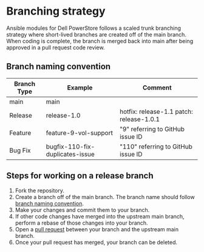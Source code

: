 # Branching strategy

Ansible modules for Dell PowerStore follows a scaled trunk branching strategy where short-lived branches are created off of the main branch. When coding is complete, the branch is merged back into main after being approved in a pull request code review.

## Branch naming convention

|  Branch Type |  Example                          |  Comment                                  |
|--------------|-----------------------------------|-------------------------------------------|
|  main        |  main                             |                                           |
|  Release     |  release-1.0                      |  hotfix: release-1.1 patch: release-1.0.1 |
|  Feature     |  feature-9-vol-support            |  "9" referring to GitHub issue ID         |
|  Bug Fix     |  bugfix-110-fix-duplicates-issue  |  "110" referring to GitHub issue ID       |


## Steps for working on a release branch

1. Fork the repository.
2. Create a branch off of the main branch. The branch name should follow [branch naming convention](#branch-naming-convention).
3. Make your changes and commit them to your branch.
4. If other code changes have merged into the upstream main branch, perform a rebase of those changes into your branch.
5. Open a [pull request](https://github.com/dell/ansible-powerstore/pulls) between your branch and the upstream main branch.
6. Once your pull request has merged, your branch can be deleted.
